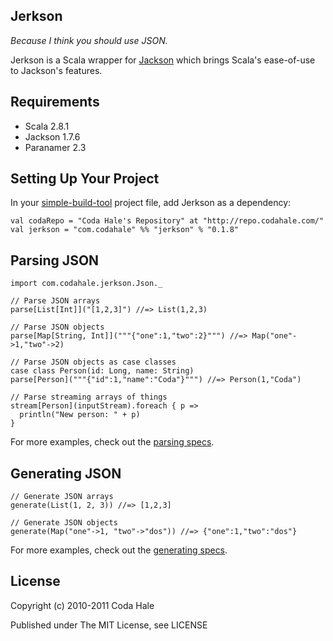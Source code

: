 Jerkson
-------

*Because I think you should use JSON.*

Jerkson is a Scala wrapper for [Jackson](http://jackson.codehaus.org/) which
brings Scala's ease-of-use to Jackson's features.


Requirements
------------

* Scala 2.8.1
* Jackson 1.7.6
* Paranamer 2.3


Setting Up Your Project
-----------------------

In your [simple-build-tool](http://code.google.com/p/simple-build-tool/) project
file, add Jerkson as a dependency:
    
    val codaRepo = "Coda Hale's Repository" at "http://repo.codahale.com/"
    val jerkson = "com.codahale" %% "jerkson" % "0.1.8"


Parsing JSON
------------

    import com.codahale.jerkson.Json._
    
    // Parse JSON arrays
    parse[List[Int]]("[1,2,3]") //=> List(1,2,3)
    
    // Parse JSON objects
    parse[Map[String, Int]]("""{"one":1,"two":2}""") //=> Map("one"->1,"two"->2)
    
    // Parse JSON objects as case classes
    case class Person(id: Long, name: String)
    parse[Person]("""{"id":1,"name":"Coda"}""") //=> Person(1,"Coda")
    
    // Parse streaming arrays of things
    stream[Person](inputStream).foreach { p =>
      println("New person: " + p)
    }

For more examples, check out the [parsing specs](https://github.com/codahale/jerkson/blob/master/src/test/scala/com/codahale/jerkson/tests/JsonParsingSpec.scala).


Generating JSON
---------------

    // Generate JSON arrays
    generate(List(1, 2, 3)) //=> [1,2,3]
    
    // Generate JSON objects
    generate(Map("one"->1, "two"->"dos")) //=> {"one":1,"two":"dos"}

For more examples, check out the [generating specs](https://github.com/codahale/jerkson/blob/master/src/test/scala/com/codahale/jerkson/tests/JsonGenerationSpec.scala).


License
-------

Copyright (c) 2010-2011 Coda Hale

Published under The MIT License, see LICENSE
